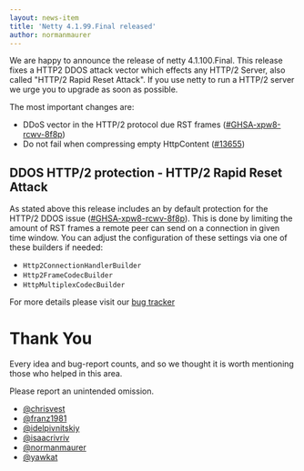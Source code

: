 ```yaml
---
layout: news-item
title: 'Netty 4.1.99.Final released'
author: normanmaurer
---
```


We are happy to announce the release of netty 4.1.100.Final. This release fixes a HTTP2 DDOS attack vector which effects any HTTP/2 Server, also called "HTTP/2 Rapid Reset Attack". If you use netty to run a HTTP/2 server we urge you to upgrade as soon as possible. 

The most important changes are:

* DDoS vector in the HTTP/2 protocol due RST frames ([#GHSA-xpw8-rcwv-8f8p](https://github.com/netty/netty/security/advisories/GHSA-xpw8-rcwv-8f8p)) 
* Do not fail when compressing empty HttpContent ([#13655](hhttps://github.com/netty/netty/pull/13655)) 

## DDOS HTTP/2 protection - HTTP/2 Rapid Reset Attack

As stated above this release includes an by default protection for the HTTP/2 DDOS issue ([#GHSA-xpw8-rcwv-8f8p](https://github.com/netty/netty/security/advisories/GHSA-xpw8-rcwv-8f8p)).
This is done by limiting the amount of RST frames a remote peer can send on a connection in given time window. You can adjust the configuration of these settings via one of these builders if needed:

- `Http2ConnectionHandlerBuilder`
- `Http2FrameCodecBuilder`
- `HttpMultiplexCodecBuilder`

For more details please visit our [bug tracker](https://github.com/netty/netty/issues?q=milestone%3A4.1.100.Final+is%3Aclosed)

# Thank You

Every idea and bug-report counts, and so we thought it is worth mentioning those who helped in this area.

Please report an unintended omission.

* [@chrisvest](https://github.com/chrisvest)
* [@franz1981](https://github.com/franz1981)
* [@idelpivnitskiy](https://github.com/idelpivnitskiy)
* [@isaacrivriv](https://github.com/isaacrivriv)
* [@normanmaurer](https://github.com/normanmaurer)
* [@yawkat](https://github.com/yawkat)